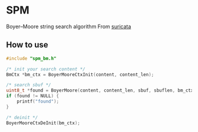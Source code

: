 # SPM
Boyer–Moore string search algorithm 
From [suricata](https://github.com/inliniac/suricata/blob/master/src/util-spm.h)

## How to use
```C
#include "spm_bm.h"

/* init your search content */
BmCtx *bm_ctx = BoyerMooreCtxInit(content, content_len);

/* search sbuf */
uint8_t *found = BoyerMoore(content, content_len, sbuf, sbuflen, bm_ctx);
if (found != NULL) {
    printf("found");
}

/* deinit */
BoyerMooreCtxDeInit(bm_ctx);

```
